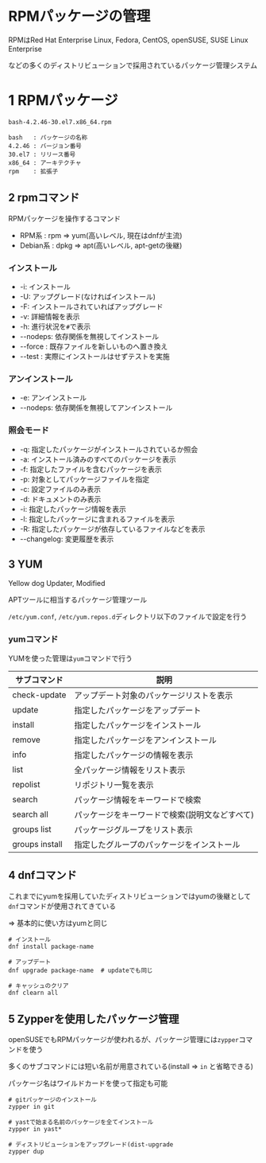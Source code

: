 # RPMパッケージの管理

RPMはRed Hat Enterprise Linux, Fedora, CentOS, openSUSE, SUSE Linux Enterprise

などの多くのディストリビューションで採用されているパッケージ管理システム

# 1 RPMパッケージ

```
bash-4.2.46-30.el7.x86_64.rpm

bash   : パッケージの名称
4.2.46 : バージョン番号
30.el7 : リリース番号
x86_64 : アーキテクチャ
rpm    : 拡張子
```

## 2 rpmコマンド

RPMパッケージを操作するコマンド

- RPM系    : rpm  => yum(高いレベル, 現在はdnfが主流)
- Debian系 : dpkg => apt(高いレベル, apt-getの後継)

### インストール

- -i: インストール
- -U: アップグレード(なければインストール)
- -F: インストールされていればアップグレード
- -v: 詳細情報を表示
- -h: 進行状況を`#`で表示
- --nodeps: 依存関係を無視してインストール
- --force : 既存ファイルを新しいものへ置き換え
- --test  : 実際にインストールはせずテストを実施

### アンインストール
- -e: アンインストール
- --nodeps: 依存関係を無視してアンインストール

### 照会モード
- -q: 指定したパッケージがインストールされているか照会
- -a: インストール済みのすべてのパッケージを表示
- -f: 指定したファイルを含むパッケージを表示
- -p: 対象としてパッケージファイルを指定
- -c: 設定ファイルのみ表示
- -d: ドキュメントのみ表示
- -i: 指定したパッケージ情報を表示
- -l: 指定したパッケージに含まれるファイルを表示
- -R: 指定したパッケージが依存しているファイルなどを表示
- --changelog: 変更履歴を表示

## 3 YUM

Yellow dog Updater, Modified

APTツールに相当するパッケージ管理ツール

`/etc/yum.conf`, `/etc/yum.repos.d`ディレクトリ以下のファイルで設定を行う

### yumコマンド

YUMを使った管理は`yum`コマンドで行う

|サブコマンド   |説明                                           |
|---------------|-----------------------------------------------|
|check-update   |アップデート対象のパッケージリストを表示       |
|update         |指定したパッケージをアップデート               |
|install        |指定したパッケージをインストール               |
|remove         |指定したパッケージをアンインストール           |
|info           |指定したパッケージの情報を表示                 |
|list           |全パッケージ情報をリスト表示                   |
|repolist       |リポジトリ一覧を表示                           |
|search         |パッケージ情報をキーワードで検索               |
|search all     |パッケージをキーワードで検索(説明文などすべて) |
|groups list    |パッケージグループをリスト表示                 |
|groups install |指定したグループのパッケージをインストール     |

## 4 dnfコマンド

これまでにyumを採用していたディストリビューションではyumの後継として`dnf`コマンドが使用されてきている

=> 基本的に使い方はyumと同じ

```
# インストール
dnf install package-name

# アップデート
dnf upgrade package-name  # updateでも同じ

# キャッシュのクリア
dnf clearn all
```

## 5 Zypperを使用したパッケージ管理

openSUSEでもRPMパッケージが使われるが、パッケージ管理には`zypper`コマンドを使う

多くのサブコマンドには短い名前が用意されている(install => `in` と省略できる)

パッケージ名はワイルドカードを使って指定も可能

```
# gitパッケージのインストール
zypper in git

# yastで始まる名前のパッケージを全てインストール
zypper in yast*

# ディストリビューションをアップグレード(dist-upgrade
zypper dup
```

